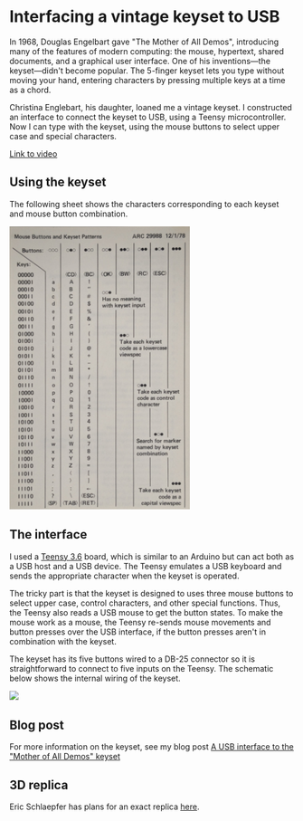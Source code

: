 # Interfacing a vintage keyset to USB

In 1968, Douglas Engelbart gave "The Mother of All Demos", introducing many of the features of modern computing:
the mouse, hypertext, shared documents, and a graphical user interface.
One of his inventions—the keyset—didn't become popular.
The 5-finger keyset lets you type without moving your hand, entering characters by pressing multiple keys at a time as a chord.

Christina Englebart, his daughter, loaned me a vintage keyset.
I constructed an interface to connect the keyset to USB, using a Teensy microcontroller.
Now I can type with the keyset, using the mouse buttons to select upper case and special characters.

[Link to video](https://youtu.be/DpshKBKt_os?si=hEbSdSmSjGin9laS)

## Using the keyset

The following sheet shows the characters corresponding to each keyset and mouse button combination.

<img src="https://github.com/shirriff/keyset-to-usb-interface/blob/main/keyset-sheet-front.jpg" height="500" />

## The interface

I used a [Teensy 3.6](https://www.pjrc.com/teensy/index.html) board, which is similar to an Arduino but can act both as a USB host and a USB device. 
The Teensy emulates a USB keyboard and sends the appropriate character when the keyset is operated.

The tricky part is that the keyset is designed to uses three mouse buttons to select upper case, control characters, and other special functions.
Thus, the Teensy also reads a USB mouse to get the button states. To make the mouse work as a mouse, the Teensy re-sends mouse movements and
button presses over the USB interface, if the button presses aren't in combination with the keyset.

The keyset has its five buttons wired to a DB-25 connector so it is straightforward to connect to five inputs on the Teensy. The schematic below shows the internal wiring of the keyset.

<img src="https://github.com/user-attachments/assets/0333f04d-0dcd-401e-9909-a48e5c225928" height="350" />

## Blog post

For more information on the keyset, see my blog post [A USB interface to the "Mother of All Demos" keyset](https://www.righto.com/2025/03/mother-of-all-demos-usb-keyset-interface.html)

## 3D replica

Eric Schlaepfer has plans for an exact replica [here](https://github.com/schlae/engelbart-keyset).
